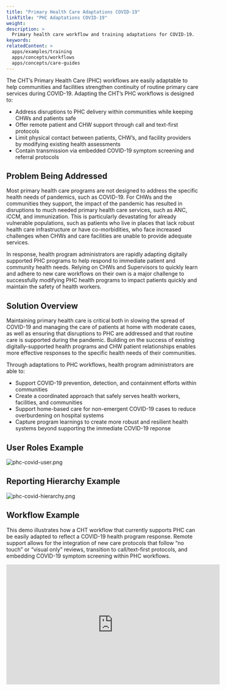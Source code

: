```yaml
---
title: "Primary Health Care Adaptations COVID-19"
linkTitle: "PHC Adaptations COVID-19"
weight: 
description: >
  Primary health care workflow and training adaptations for COVID-19.
keywords:  
relatedContent: >
  apps/examples/training
  apps/concepts/workflows
  apps/concepts/care-guides
---
```


The CHT’s Primary Health Care (PHC) workflows are easily adaptable to help communities and facilities strengthen continuity of routine primary care services during COVID-19. Adapting the CHT’s PHC workflows is designed to:

* Address disruptions to PHC delivery within communities while keeping CHWs and patients safe
* Offer remote patient and CHW support through call and text-first protocols
* Limit physical contact between patients, CHW’s, and facility providers by modifying existing health assessments 
* Contain transmission via embedded COVID-19 symptom screening and referral protocols

## Problem Being Addressed

Most primary health care programs are not designed to address the specific health needs of pandemics, such as COVID-19. For CHWs and the communities they support, the impact of the pandemic has resulted in disruptions to much needed primary health care services, such as ANC, iCCM, and immunization. This is particularly devastating for already vulnerable populations, such as patients who live in places that lack robust health care infrastructure or have co-morbidities, who face increased challenges when CHWs and care facilities are unable to provide adequate services. 

In response, health program administrators are rapidly adapting digitally supported PHC programs to help respond to immediate patient and community health needs. Relying on CHWs and Supervisors to quickly learn and adhere to new care workflows on their own is a major challenge to successfully modifying PHC health programs to impact patients quickly and maintain the safety of health workers.

## Solution Overview

Maintaining primary health care is critical both in slowing the spread of COVID-19 and managing the care of patients at home with moderate cases, as well as ensuring that disruptions to PHC are addressed and that routine care is supported during the pandemic. Building on the success of existing digitally-supported health programs and CHW patient relationships enables more effective responses to the specific health needs of their communities. 

Through adaptations to PHC workflows, health program administrators are able to:

* Support COVID-19 prevention, detection, and containment efforts within communities
* Create a coordinated approach that safely serves health workers, facilities, and communities 
* Support home-based care for non-emergent COVID-19 cases to reduce overburdening on hospital systems
* Capture program learnings to create more robust and resilient health systems beyond supporting the immediate COVID-19 reponse

## User Roles Example

![phc-covid-user.png](phc-covid-user.png)

## Reporting Hierarchy Example

![phc-covid-hierarchy.png](phc-covid-hierarchy.png)

## Workflow Example

This demo illustrates how a CHT workflow that currently supports PHC can be easily adapted to reflect a COVID-19 health program response. Remote support allows for the integration of new care protocols that follow “no touch” or “visual only” reviews, transition to call/text-first protocols, and embedding COVID-19 symptom screening within PHC workflows.

<iframe width="560" height="315" src="https://www.youtube.com/embed/ic_sBf4KlYQ" frameborder="0" allow="accelerometer; autoplay; encrypted-media; gyroscope; picture-in-picture" allowfullscreen></iframe>

